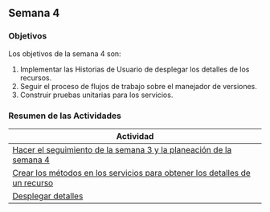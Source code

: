 ## Semana 4

### Objetivos

Los objetivos de la semana 4 son:

1. Implementar las Historias de Usuario de desplegar los detalles de los recursos.
2. Seguir el proceso de flujos de trabajo sobre el manejador de versiones.
3. Construir pruebas unitarias para los servicios.

### Resumen de las Actividades

| Actividad                                                                                      |
| ---------------------------------------------------------------------------------------------- |
| [Hacer el seguimiento de la semana 3 y la planeación de la semana 4 ](s4_syp.md)               |
| [Crear los métodos en los servicios para obtener los detalles de un recurso ](s4_servicios.md) |
| [Desplegar detalles](s4_detalles.md)                                                           |
